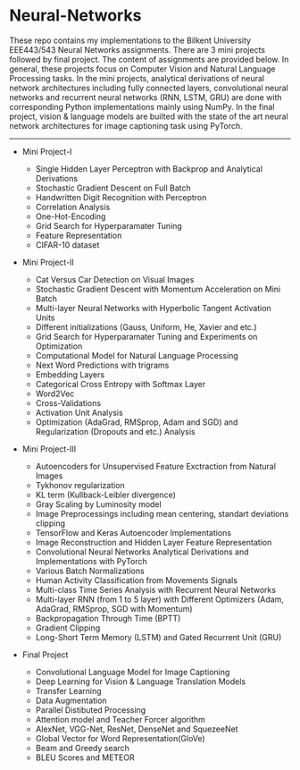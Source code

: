 # Neural-Networks

These repo contains my implementations to the Bilkent University EEE443/543 Neural Networks assignments. There are 3 mini projects followed by final project. The content of assignments are provided below. In general, these projects focus on Computer Vision and Natural Language Processing tasks. In the mini projects, analytical derivations of neural network architectures including fully connected layers, convolutional neural networks and recurrent neural networks (RNN, LSTM, GRU) are done with corresponding Python implementations mainly using NumPy. In the final project, vision & language models are builted with the state of the art neural network architectures for image captioning task using PyTorch.
- - - -

 * Mini Project-I
    * Single Hidden Layer Perceptron with Backprop and Analytical Derivations
    * Stochastic Gradient Descent on Full Batch
    * Handwritten Digit Recognition with Perceptron
    * Correlation Analysis
    * One-Hot-Encoding
    * Grid Search for Hyperparamater Tuning
    * Feature Representation
    * CIFAR-10 dataset 
    
 * Mini Project-II
    * Cat Versus Car Detection on Visual Images
    * Stochastic Gradient Descent with Momentum Acceleration on Mini Batch
    * Multi-layer Neural Networks with Hyperbolic Tangent Activation Units
    * Different initializations (Gauss, Uniform, He, Xavier and etc.)
    * Grid Search for Hyperparamater Tuning and Experiments on Optimization
    * Computational Model for Natural Language Processing
    * Next Word Predictions with trigrams
    * Embedding Layers
    * Categorical Cross Entropy with Softmax Layer
    * Word2Vec
    * Cross-Validations
    * Activation Unit Analysis
    * Optimization (AdaGrad, RMSprop, Adam and SGD) and Regularization (Dropouts and etc.) Analysis
 
 * Mini Project-III
    * Autoencoders for Unsupervised Feature Exctraction from Natural Images
    * Tykhonov regularization
    * KL term (Kullback-Leibler divergence)
    * Gray Scaling by Luminosity model
    * Image Preprocessings including mean centering, standart deviations clipping
    * TensorFlow and Keras Autoencoder Implementations
    * Image Reconstruction and Hidden Layer Feature Representation
    * Convolutional Neural Networks Analytical Derivations and Implementations with PyTorch 
    * Various Batch Normalizations
    * Human Activity Classification from Movements Signals
    * Multi-class Time Series Analysis with Recurrent Neural Networks
    * Multi-layer RNN (from 1 to 5 layer) with Different Optimizers (Adam, AdaGrad, RMSprop, SGD with Momentum)
    * Backpropagation Through Time (BPTT)
    * Gradient Clipping
    * Long-Short Term Memory (LSTM) and Gated Recurrent Unit (GRU)
    
 * Final Project
    * Convolutional Language Model for Image Captioning
    * Deep Learning for Vision & Language Translation Models
    * Transfer Learning
    * Data Augmentation
    * Parallel Distibuted Processing
    * Attention model and Teacher Forcer algorithm
    * AlexNet, VGG-Net, ResNet, DenseNet and SquezeeNet
    * Global Vector for Word Representation(GloVe) 
    * Beam and Greedy search
    * BLEU Scores and METEOR
    

